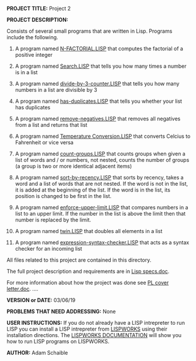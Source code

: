 **PROJECT TITLE:** Project 2

**PROJECT DESCRIPTION:**

Consists of several small programs that are written in Lisp. Programs include the following.

1) A program named [N-FACTORIAL.LISP](https://github.com/AdamSchaible/MSU_Denver/blob/master/CS%203210%20Principles%20of%20Prog.%20Languages%20(Spring%202019)/Project%202/N-FACTORIAL.LISP)  that computes the factorial of a positive integer

2) A program named [Search.LISP](https://github.com/AdamSchaible/MSU_Denver/blob/master/CS%203210%20Principles%20of%20Prog.%20Languages%20(Spring%202019)/Project%202/Search.LISP) that tells you how many times a number is in a list

3) A program named [divide-by-3-counter.LISP](https://github.com/AdamSchaible/MSU_Denver/blob/master/CS%203210%20Principles%20of%20Prog.%20Languages%20(Spring%202019)/Project%202/divide-by-3-counter.LISP) that tells you how many numbers in a list are divisible by 3

4) A program named [has-duplicates.LISP](https://github.com/AdamSchaible/MSU_Denver/blob/master/CS%203210%20Principles%20of%20Prog.%20Languages%20(Spring%202019)/Project%202/has-duplicates.LISP)  that tells you whether your list has duplicates

5) A program named [remove-negatives.LISP](https://github.com/AdamSchaible/MSU_Denver/blob/master/CS%203210%20Principles%20of%20Prog.%20Languages%20(Spring%202019)/Project%202/remove-negatives.LISP) that removes all negatives from a list and returns that list

6) A program named [Temperature Conversion.LISP](https://github.com/AdamSchaible/MSU_Denver/blob/master/CS%203210%20Principles%20of%20Prog.%20Languages%20(Spring%202019)/Project%202/Temperature%20Conversion.LISP) that converts Celcius to Fahrenheit or vice versa

7) A program named [count-groups.LISP](https://github.com/AdamSchaible/MSU_Denver/blob/master/CS%203210%20Principles%20of%20Prog.%20Languages%20(Spring%202019)/Project%202/count-groups.LISP) that counts groups when given a list of words and / or numbers, not nested, counts the number of groups (a group is two or more identical adjacent items)

8) A program named [sort-by-recency.LISP](https://github.com/AdamSchaible/MSU_Denver/blob/master/CS%203210%20Principles%20of%20Prog.%20Languages%20(Spring%202019)/Project%202/sort-by-recency.LISP)  that sorts by recency, takes a word and a list of words that are not nested. If the word is not in the list, it is added at the beginning of the list.  If the word is in the list, its position is changed to be first in the list.

9) A program named [enforce-upper-limit.LISP](https://github.com/AdamSchaible/MSU_Denver/blob/master/CS%203210%20Principles%20of%20Prog.%20Languages%20(Spring%202019)/Project%202/enforce-upper-limit.LISP) that compares numbers in a list to an upper limit. If the number in the list is above the limit then that number is replaced by the limit.

10) A program named [twin.LISP](https://github.com/AdamSchaible/MSU_Denver/blob/master/CS%203210%20Principles%20of%20Prog.%20Languages%20(Spring%202019)/Project%202/twin.LISP) that doubles all elements in a list

11) A program named [expression-syntax-checker.LISP](https://github.com/AdamSchaible/MSU_Denver/blob/master/CS%203210%20Principles%20of%20Prog.%20Languages%20(Spring%202019)/Project%202/expression-syntax-checker.LISP) that acts as a syntax checker for an incoming list

All files related to this project are contained in this directory.

The full project description and requirements are in [Lisp specs.doc](https://github.com/AdamSchaible/MSU_Denver/blob/master/CS%203210%20Principles%20of%20Prog.%20Languages%20(Spring%202019)/Project%202/Lisp%20specs.doc).

For more information about how the project was done see [PL cover letter.doc](https://github.com/AdamSchaible/MSU_Denver/blob/master/CS%203210%20Principles%20of%20Prog.%20Languages%20(Spring%202019)/Project%202/PL%20cover%20letter.doc).
....

**VERSION or DATE:** 03/06/19

**PROBLEMS THAT NEED ADDRESSING:** None

**USER INSTRUCTIONS:** 
If you do not already have a LISP intrepreter to run LISP you can install a LISP intrepreter from [LISPWORKS](http://www.lispworks.com/) using their installation directions. The [LISPWORKS DOCUMENTATION](http://www.lispworks.com/documentation/index.html) will show you how to run LISP programs on LISPWORKS.

**AUTHOR:** Adam Schaible
